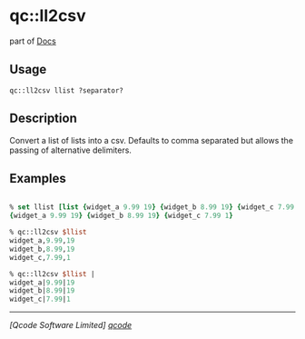 qc::ll2csv
==========

part of [Docs](../index.md)

Usage
-----
`
        qc::ll2csv llist ?separator?
    `

Description
-----------
Convert a list of lists into a csv.
        Defaults to comma separated but allows the passing of alternative delimiters.

Examples
--------
```tcl

% set llist [list {widget_a 9.99 19} {widget_b 8.99 19} {widget_c 7.99 1}]
{widget_a 9.99 19} {widget_b 8.99 19} {widget_c 7.99 1}

% qc::ll2csv $llist
widget_a,9.99,19
widget_b,8.99,19
widget_c,7.99,1

% qc::ll2csv $llist |
widget_a|9.99|19
widget_b|8.99|19
widget_c|7.99|1
```

----------------------------------
*[Qcode Software Limited] [qcode]*

[qcode]: http://www.qcode.co.uk "Qcode Software"